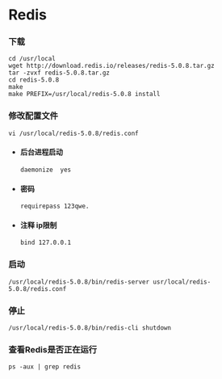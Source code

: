 # Redis

### 下载
```
cd /usr/local
wget http://download.redis.io/releases/redis-5.0.8.tar.gz
tar -zvxf redis-5.0.8.tar.gz
cd redis-5.0.8
make
make PREFIX=/usr/local/redis-5.0.8 install
```

### 修改配置文件
`vi /usr/local/redis-5.0.8/redis.conf`
* #### 后台进程启动
  `daemonize  yes`
* #### 密码 
  `requirepass 123qwe.`
* #### 注释 ip限制 
  `bind 127.0.0.1`

### 启动
`/usr/local/redis-5.0.8/bin/redis-server usr/local/redis-5.0.8/redis.conf`

### 停止
`/usr/local/redis-5.0.8/bin/redis-cli shutdown`

### 查看Redis是否正在运行
`ps -aux | grep redis`
